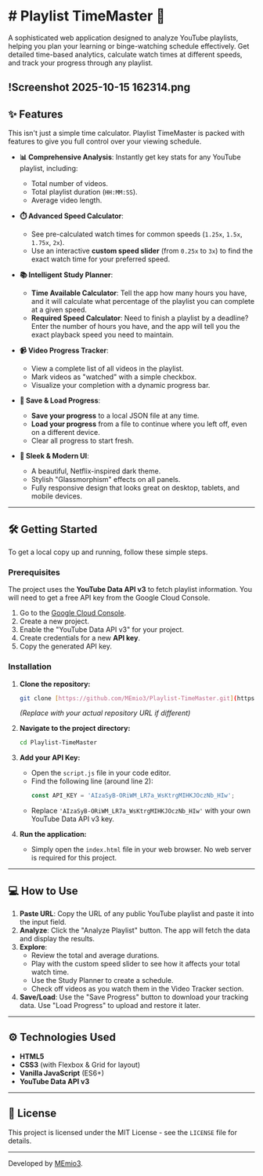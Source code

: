 # # Playlist TimeMaster 🚀

A sophisticated web application designed to analyze YouTube playlists, helping you plan your learning or binge-watching schedule effectively. Get detailed time-based analytics, calculate watch times at different speeds, and track your progress through any playlist.

!Screenshot 2025-10-15 162314.png
---

## ✨ Features

This isn't just a simple time calculator. Playlist TimeMaster is packed with features to give you full control over your viewing schedule.

* **📊 Comprehensive Analysis**: Instantly get key stats for any YouTube playlist, including:
    * Total number of videos.
    * Total playlist duration (`HH:MM:SS`).
    * Average video length.

* **⏱️ Advanced Speed Calculator**:
    * See pre-calculated watch times for common speeds (`1.25x`, `1.5x`, `1.75x`, `2x`).
    * Use an interactive **custom speed slider** (from `0.25x` to `3x`) to find the exact watch time for your preferred speed.

* **📚 Intelligent Study Planner**:
    * **Time Available Calculator**: Tell the app how many hours you have, and it will calculate what percentage of the playlist you can complete at a given speed.
    * **Required Speed Calculator**: Need to finish a playlist by a deadline? Enter the number of hours you have, and the app will tell you the exact playback speed you need to maintain.

* **📹 Video Progress Tracker**:
    * View a complete list of all videos in the playlist.
    * Mark videos as "watched" with a simple checkbox.
    * Visualize your completion with a dynamic progress bar.

* **💾 Save & Load Progress**:
    * **Save your progress** to a local JSON file at any time.
    * **Load your progress** from a file to continue where you left off, even on a different device.
    * Clear all progress to start fresh.

* **🎨 Sleek & Modern UI**:
    * A beautiful, Netflix-inspired dark theme.
    * Stylish "Glassmorphism" effects on all panels.
    * Fully responsive design that looks great on desktop, tablets, and mobile devices.

---

## 🛠️ Getting Started

To get a local copy up and running, follow these simple steps.

### Prerequisites

The project uses the **YouTube Data API v3** to fetch playlist information. You will need to get a free API key from the Google Cloud Console.

1.  Go to the [Google Cloud Console](https://console.cloud.google.com/).
2.  Create a new project.
3.  Enable the "YouTube Data API v3" for your project.
4.  Create credentials for a new **API key**.
5.  Copy the generated API key.

### Installation

1.  **Clone the repository:**
    ```sh
    git clone [https://github.com/MEmio3/Playlist-TimeMaster.git](https://github.com/MEmio3/Playlist-TimeMaster.git)
    ```
    *(Replace with your actual repository URL if different)*

2.  **Navigate to the project directory:**
    ```sh
    cd Playlist-TimeMaster
    ```

3.  **Add your API Key:**
    * Open the `script.js` file in your code editor.
    * Find the following line (around line 2):
        ```javascript
        const API_KEY = 'AIzaSyB-ORiWM_LR7a_WsKtrgMIHKJOczNb_HIw'; 
        ```
    * Replace `'AIzaSyB-ORiWM_LR7a_WsKtrgMIHKJOczNb_HIw'` with your own YouTube Data API v3 key.

4.  **Run the application:**
    * Simply open the `index.html` file in your web browser. No web server is required for this project.

---

## 💻 How to Use

1.  **Paste URL**: Copy the URL of any public YouTube playlist and paste it into the input field.
2.  **Analyze**: Click the "Analyze Playlist" button. The app will fetch the data and display the results.
3.  **Explore**:
    * Review the total and average durations.
    * Play with the custom speed slider to see how it affects your total watch time.
    * Use the Study Planner to create a schedule.
    * Check off videos as you watch them in the Video Tracker section.
4.  **Save/Load**: Use the "Save Progress" button to download your tracking data. Use "Load Progress" to upload and restore it later.

---

## ⚙️ Technologies Used

* **HTML5**
* **CSS3** (with Flexbox & Grid for layout)
* **Vanilla JavaScript** (ES6+)
* **YouTube Data API v3**

---

## 📄 License

This project is licensed under the MIT License - see the `LICENSE` file for details.

---
Developed by [MEmio3](https://github.com/MEmio3).
